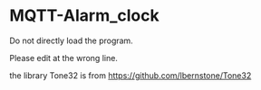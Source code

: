 # MQTT-Alarm_clock

Do not directly load the program.	

Please edit at the wrong line.	

the library Tone32 is from https://github.com/lbernstone/Tone32
